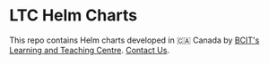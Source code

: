 # LTC Helm Charts

This repo contains Helm charts developed in 🇨🇦 Canada by [BCIT's](https://www.bcit.ca/) [Learning and Teaching Centre](https://www.bcit.ca/learning-teaching-centre/). [Contact Us](mailto:ltc_techops@bcit.ca).
